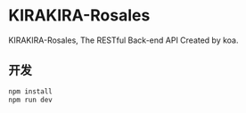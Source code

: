 # KIRAKIRA-Rosales
 KIRAKIRA-Rosales, The RESTful Back-end API Created by koa.

## 开发
```sh
npm install
npm run dev
```
